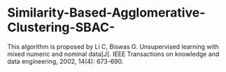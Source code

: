 # Similarity-Based-Agglomerative-Clustering-SBAC-


This algorithm is proposed by Li C, Biswas G. Unsupervised learning with mixed numeric and nominal data[J]. IEEE Transactions on knowledge and data engineering, 2002, 14(4): 673-690.


